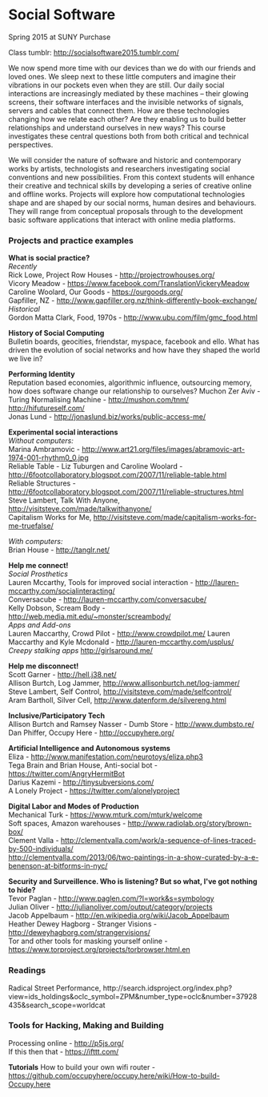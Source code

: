 <h1>Social Software</h1>
Spring 2015 at SUNY Purchase 

Class tumblr: http://socialsoftware2015.tumblr.com/

We now spend more time with our devices than we do with our friends and loved ones. We sleep next to these little computers and imagine their vibrations in our pockets even when they are still. Our daily social interactions are increasingly mediated by these machines – their glowing screens, their software interfaces and the invisible networks of signals, servers and cables that connect them. How are these technologies changing how we relate each other? Are they enabling us to build better relationships and understand ourselves in new ways? This course investigates these central questions both from both critical and technical perspectives.

We will consider the nature of software and historic and contemporary works by artists, technologists and researchers investigating social conventions and new possibilities. From this context students will enhance their creative and technical skills by developing a series of creative online and offline works. Projects will explore how computational technologies shape and are shaped by our social norms, human desires and behaviours. They will range from conceptual proposals through to the development basic software applications that interact with online media platforms.


<h3> Projects and practice examples </h3>

**What is social practice?**  
*Recently*  
Rick Lowe, Project Row Houses - http://projectrowhouses.org/    
Vicory Meadow - https://www.facebook.com/TranslationVickeryMeadow  
Caroline Woolard, Our Goods - https://ourgoods.org/  
Gapfiller, NZ - http://www.gapfiller.org.nz/think-differently-book-exchange/  
*Historical*  
Gordon Matta Clark, Food, 1970s - http://www.ubu.com/film/gmc_food.html  

**History of Social Computing**  
Bulletin boards, geocities, friendstar, myspace, facebook and ello. What has driven the evolution of social networks and how have they shaped the world we live in?

**Performing Identity**  
Reputation based economies, algorithmic influence, outsourcing memory, how does software change our relationship to ourselves?
Muchon Zer Aviv - Turing Normalising Machine - http://mushon.com/tnm/
http://hifutureself.com/  
Jonas Lund - http://jonaslund.biz/works/public-access-me/  

**Experimental social interactions**  
*Without computers:*  
Marina Ambramovic - http://www.art21.org/files/images/abramovic-art-1974-001-rhythm0_0.jpg  
Reliable Table - Liz Tuburgen and Caroline Woolard - http://6footcollaboratory.blogspot.com/2007/11/reliable-table.html  
Reliable Structures - http://6footcollaboratory.blogspot.com/2007/11/reliable-structures.html  
Steve Lambert, Talk With Anyone, http://visitsteve.com/made/talkwithanyone/  
Capitalism Works for Me, http://visitsteve.com/made/capitalism-works-for-me-truefalse/  

*With computers:*   
Brian House - http://tanglr.net/  

**Help me connect!**  
*Social Prosthetics*    
Lauren Mccarthy, Tools for improved social interaction - http://lauren-mccarthy.com/socialinteracting/   
Conversacube - http://lauren-mccarthy.com/conversacube/  
Kelly Dobson, Scream Body - http://web.media.mit.edu/~monster/screambody/  
*Apps and Add-ons*  
Lauren Maccarthy, Crowd Pilot - http://www.crowdpilot.me/
Lauren Maccarthy and Kyle Mcdonald - http://lauren-mccarthy.com/usplus/  
*Creepy stalking apps* 
http://girlsaround.me/  

**Help me disconnect!**  
Scott Garner - http://hell.j38.net/  
Allison Burtch, Log Jammer, http://www.allisonburtch.net/log-jammer/  
Steve Lambert, Self Control, http://visitsteve.com/made/selfcontrol/  
Aram Bartholl, Silver Cell, http://www.datenform.de/silvereng.html  

**Inclusive/Participatory Tech**  
Allison Burtch and Ramsey Nasser - Dumb Store - http://www.dumbsto.re/  
Dan Phiffer, Occupy Here - http://occupyhere.org/  

**Artificial Intelligence and Autonomous systems**  
Eliza - http://www.manifestation.com/neurotoys/eliza.php3  
Tega Brain and Brian House, Anti-social bot - https://twitter.com/AngryHermitBot   
Darius Kazemi - http://tinysubversions.com/  
A Lonely Project - https://twitter.com/alonelyproject

**Digital Labor and Modes of Production**  
Mechanical Turk - https://www.mturk.com/mturk/welcome    
Soft spaces, Amazon warehouses - http://www.radiolab.org/story/brown-box/  
Clement Valla - http://clementvalla.com/work/a-sequence-of-lines-traced-by-500-individuals/  
http://clementvalla.com/2013/06/two-paintings-in-a-show-curated-by-a-e-benenson-at-bitforms-in-nyc/  

**Security and Surveillence. Who is listening? But so what, I've got nothing to hide?**  
Tevor Paglan - http://www.paglen.com/?l=work&s=symbology  
Julian Oliver - http://julianoliver.com/output/category/projects  
Jacob Appelbaum - http://en.wikipedia.org/wiki/Jacob_Appelbaum  
Heather Dewey Hagborg - Stranger Visions - http://deweyhagborg.com/strangervisions/  
Tor and other tools for masking yourself online  - https://www.torproject.org/projects/torbrowser.html.en  

<h3>Readings</h3>
Radical Street Performance, http://search.idsproject.org/index.php?view=ids_holdings&oclc_symbol=ZPM&number_type=oclc&number=37928435&search_scope=worldcat  

<h3>Tools for Hacking, Making and Building</h3>  

Processing online - http://p5js.org/  
If this then that - https://ifttt.com/  

**Tutorials**
How to build your own wifi router - https://github.com/occupyhere/occupy.here/wiki/How-to-build-Occupy.here




